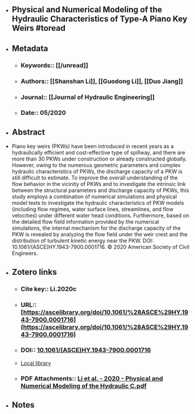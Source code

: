 - ## Physical and Numerical Modeling of the Hydraulic Characteristics of Type-A Piano Key Weirs  #toread

- ## Metadata

  * ### Keywords:: [[/unread]]

  * ### Authors:: [[Shanshan Li]], [[Guodong Li]], [[Duo Jiang]]

  * ### Journal:: [[Journal of Hydraulic Engineering]]

  

  * ### Date:: 05/2020

- ## Abstract

 * Piano key weirs (PKWs) have been introduced in recent years as a hydraulically efficient and cost-effective type of spillway, and there are more than 30 PKWs under construction or already constructed globally. However, owing to the numerous geometric parameters and complex hydraulic characteristics of PKWs, the discharge capacity of a PKW is still difficult to estimate. To improve the overall understanding of the flow behavior in the vicinity of PKWs and to investigate the intrinsic link between the structural parameters and discharge capacity of PKWs, this study employs a combination of numerical simulations and physical model tests to investigate the hydraulic characteristics of PKW models (including flow regimes, water surface lines, streamlines, and flow velocities) under different water head conditions. Furthermore, based on the detailed flow field information provided by the numerical simulations, the internal mechanism for the discharge capacity of the PKW is revealed by analyzing the flow field under the weir crest and the distribution of turbulent kinetic energy near the PKW. DOI: 10.1061/(ASCE)HY.1943-7900.0001716. © 2020 American Society of Civil Engineers.


- ## Zotero links

  * ### Cite key:: Li.2020c

  * ### URL:: [https://ascelibrary.org/doi/10.1061/%28ASCE%29HY.1943-7900.0001716](https://ascelibrary.org/doi/10.1061/%28ASCE%29HY.1943-7900.0001716)

  * ### DOI:: [10.1061/(ASCE)HY.1943-7900.0001716](https://doi.org/10.1061/(ASCE)HY.1943-7900.0001716)

  * [Local library](zotero://select/items/1_P29K73KM)

  * ### PDF Attachments:: [Li et al. - 2020 - Physical and Numerical Modeling of the Hydraulic C.pdf](zotero://open-pdf/library/items/4XNFVLE5)

  
- ## Notes